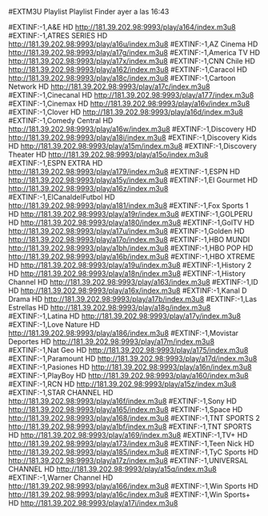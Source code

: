 #EXTM3U
Playlist
Playlist Finder
ayer a las 16:43

#EXTINF:-1,A&E HD
http://181.39.202.98:9993/play/a164/index.m3u8
#EXTINF:-1,ATRES SERIES HD
http://181.39.202.98:9993/play/a16u/index.m3u8
#EXTINF:-1,AZ Cinema HD
http://181.39.202.98:9993/play/a17g/index.m3u8
#EXTINF:-1,America TV HD
http://181.39.202.98:9993/play/a17x/index.m3u8
#EXTINF:-1,CNN Chile HD
http://181.39.202.98:9993/play/a162/index.m3u8
#EXTINF:-1,Caracol HD
http://181.39.202.98:9993/play/a18c/index.m3u8
#EXTINF:-1,Cartoon Network HD
http://181.39.202.98:9993/play/a17c/index.m3u8
#EXTINF:-1,Cinecanal HD
http://181.39.202.98:9993/play/a177/index.m3u8
#EXTINF:-1,Cinemax HD
http://181.39.202.98:9993/play/a16v/index.m3u8
#EXTINF:-1,Clover HD
http://181.39.202.98:9993/play/a16d/index.m3u8
#EXTINF:-1,Comedy Central HD
http://181.39.202.98:9993/play/a16w/index.m3u8
#EXTINF:-1,Discovery HD
http://181.39.202.98:9993/play/a18i/index.m3u8
#EXTINF:-1,Discovery Kids HD
http://181.39.202.98:9993/play/a15m/index.m3u8
#EXTINF:-1,Discovery Theater HD
http://181.39.202.98:9993/play/a15o/index.m3u8
#EXTINF:-1,ESPN EXTRA HD
http://181.39.202.98:9993/play/a179/index.m3u8
#EXTINF:-1,ESPN HD
http://181.39.202.98:9993/play/a15y/index.m3u8
#EXTINF:-1,El Gourmet HD
http://181.39.202.98:9993/play/a16z/index.m3u8
#EXTINF:-1,ElCanaldelFutbol HD
http://181.39.202.98:9993/play/a181/index.m3u8
#EXTINF:-1,Fox Sports 1 HD
http://181.39.202.98:9993/play/a19r/index.m3u8
#EXTINF:-1,GOLPERU HD
http://181.39.202.98:9993/play/a180/index.m3u8
#EXTINF:-1,GolTV HD
http://181.39.202.98:9993/play/a17u/index.m3u8
#EXTINF:-1,Golden HD
http://181.39.202.98:9993/play/a17o/index.m3u8
#EXTINF:-1,HBO MUNDI
http://181.39.202.98:9993/play/a1bh/index.m3u8
#EXTINF:-1,HBO POP HD
http://181.39.202.98:9993/play/a16b/index.m3u8
#EXTINF:-1,HBO XTREME HD
http://181.39.202.98:9993/play/a19u/index.m3u8
#EXTINF:-1,History 2 HD
http://181.39.202.98:9993/play/a18n/index.m3u8
#EXTINF:-1,History Channel HD
http://181.39.202.98:9993/play/a163/index.m3u8
#EXTINF:-1,ID HD
http://181.39.202.98:9993/play/a16x/index.m3u8
#EXTINF:-1,Kanal D Drama HD
http://181.39.202.98:9993/play/a17b/index.m3u8
#EXTINF:-1,Las Estrellas HD
http://181.39.202.98:9993/play/a18g/index.m3u8
#EXTINF:-1,Latina HD
http://181.39.202.98:9993/play/a17y/index.m3u8
#EXTINF:-1,Love Nature HD
http://181.39.202.98:9993/play/a186/index.m3u8
#EXTINF:-1,Movistar Deportes HD
http://181.39.202.98:9993/play/a17m/index.m3u8
#EXTINF:-1,Nat Geo HD
http://181.39.202.98:9993/play/a175/index.m3u8
#EXTINF:-1,Paramount HD
http://181.39.202.98:9993/play/a17d/index.m3u8
#EXTINF:-1,Pasiones HD
http://181.39.202.98:9993/play/a16n/index.m3u8
#EXTINF:-1,PlayBoy HD
http://181.39.202.98:9993/play/a160/index.m3u8
#EXTINF:-1,RCN HD
http://181.39.202.98:9993/play/a15z/index.m3u8
#EXTINF:-1,STAR CHANNEL HD
http://181.39.202.98:9993/play/a16f/index.m3u8
#EXTINF:-1,Sony HD
http://181.39.202.98:9993/play/a165/index.m3u8
#EXTINF:-1,Space HD
http://181.39.202.98:9993/play/a168/index.m3u8
#EXTINF:-1,TNT SPORTS 2
http://181.39.202.98:9993/play/a1bf/index.m3u8
#EXTINF:-1,TNT SPORTS HD
http://181.39.202.98:9993/play/a169/index.m3u8
#EXTINF:-1,TV+ HD
http://181.39.202.98:9993/play/a173/index.m3u8
#EXTINF:-1,Teen Nick HD
http://181.39.202.98:9993/play/a185/index.m3u8
#EXTINF:-1,TyC Sports HD
http://181.39.202.98:9993/play/a17z/index.m3u8
#EXTINF:-1,UNIVERSAL CHANNEL HD
http://181.39.202.98:9993/play/a15q/index.m3u8
#EXTINF:-1,Warner Channel HD
http://181.39.202.98:9993/play/a166/index.m3u8
#EXTINF:-1,Win Sports HD
http://181.39.202.98:9993/play/a16c/index.m3u8
#EXTINF:-1,Win Sports+ HD
http://181.39.202.98:9993/play/a17i/index.m3u8
